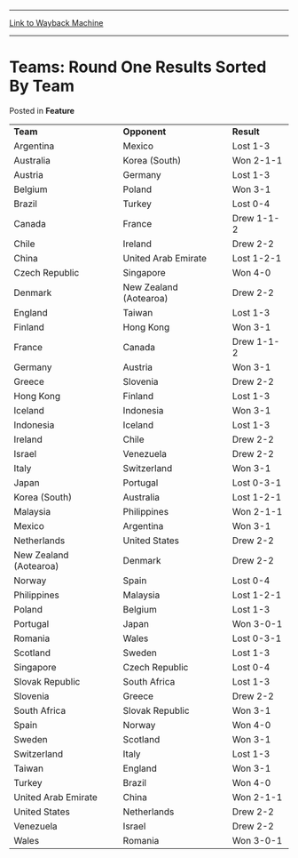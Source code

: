 
---
[Link to Wayback Machine](https://web.archive.org/web/20171031011722/https://magic.wizards.com/en/articles/archive/feature/teams-round-one-results-sorted-team-2000-01-01)

[_metadata_:wayback_url]:- "https://magic.wizards.com/en/articles/archive/feature/teams-round-one-results-sorted-team-2000-01-01"
[_metadata_:wayback_raw_url]:- "https://web.archive.org/web/20171031011722id_/https://magic.wizards.com/en/articles/archive/feature/teams-round-one-results-sorted-team-2000-01-01"
[_metadata_:wayback_capture_timestamp]:- "2017-10-31 01:17:22+00:00"
[_metadata_:publish_date]:- "2000-01-01"
[_metadata_:description]:- "Team Opponent Result Argentina Mexico Lost 1-3 Australia Korea (South) Won 2-1-1 Austria Germany Lost 1-3 Belgium Poland Won 3-1 Brazil Turkey Lost 0-4 Canada"
[_metadata_:generator]:- "Drupal 7 (http://drupal.org)"
---


Teams: Round One Results Sorted By Team
=======================================



 Posted in **Feature**














|  |  |  |
| --- | --- | --- |
| **Team** | **Opponent** | **Result** |
| Argentina | Mexico | Lost 1-3 |
| Australia | Korea (South) | Won 2-1-1 |
| Austria | Germany | Lost 1-3 |
| Belgium | Poland | Won 3-1 |
| Brazil | Turkey | Lost 0-4 |
| Canada | France | Drew 1-1-2 |
| Chile | Ireland | Drew 2-2 |
| China | United Arab Emirate | Lost 1-2-1 |
| Czech Republic | Singapore | Won 4-0 |
| Denmark | New Zealand (Aotearoa) | Drew 2-2 |
| England | Taiwan | Lost 1-3 |
| Finland | Hong Kong | Won 3-1 |
| France | Canada | Drew 1-1-2 |
| Germany | Austria | Won 3-1 |
| Greece | Slovenia | Drew 2-2 |
| Hong Kong | Finland | Lost 1-3 |
| Iceland | Indonesia | Won 3-1 |
| Indonesia | Iceland | Lost 1-3 |
| Ireland | Chile | Drew 2-2 |
| Israel | Venezuela | Drew 2-2 |
| Italy | Switzerland | Won 3-1 |
| Japan | Portugal | Lost 0-3-1 |
| Korea (South) | Australia | Lost 1-2-1 |
| Malaysia | Philippines | Won 2-1-1 |
| Mexico | Argentina | Won 3-1 |
| Netherlands | United States | Drew 2-2 |
| New Zealand (Aotearoa) | Denmark | Drew 2-2 |
| Norway | Spain | Lost 0-4 |
| Philippines | Malaysia | Lost 1-2-1 |
| Poland | Belgium | Lost 1-3 |
| Portugal | Japan | Won 3-0-1 |
| Romania | Wales | Lost 0-3-1 |
| Scotland | Sweden | Lost 1-3 |
| Singapore | Czech Republic | Lost 0-4 |
| Slovak Republic | South Africa | Lost 1-3 |
| Slovenia | Greece | Drew 2-2 |
| South Africa | Slovak Republic | Won 3-1 |
| Spain | Norway | Won 4-0 |
| Sweden | Scotland | Won 3-1 |
| Switzerland | Italy | Lost 1-3 |
| Taiwan | England | Won 3-1 |
| Turkey | Brazil | Won 4-0 |
| United Arab Emirate | China | Won 2-1-1 |
| United States | Netherlands | Drew 2-2 |
| Venezuela | Israel | Drew 2-2 |
| Wales | Romania | Won 3-0-1 |







